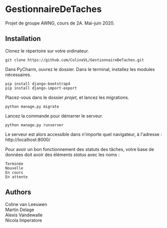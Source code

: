 # GestionnaireDeTaches
Projet de groupe AWNG, cours de 2A. Mai-juin 2020.

## Installation
Clonez le répertoire sur votre ordinateur.
```
git clone https://github.com/ColineVL/GestionnaireDeTaches.git
```
Dans PyCharm, ouvrez le dossier. Dans le terminal, installez les modules nécessaires. 
```
pip install django-bootstrap4
pip install django-import-export
```
Placez-vous dans le dossier *projet*, et lancez les migrations.
```
python manage.py migrate
```
Lancez la commande pour démarrer le serveur.
```
python manage.py runserver
```
Le serveur est alors accessible dans n'importe quel navigateur, à l'adresse : http://localhost:8000/

Pour avoir un bon fonctionnement des statuts des tâches, votre base de données doit avoir des éléments <i>status</i> avec les noms :
```
Terminée
Nouvelle
En cours
En attente
```

## Authors
Coline van Leeuwen <br>
Martin Delage <br>
Alexis Vandewalle <br>
Nicola Imperatore
